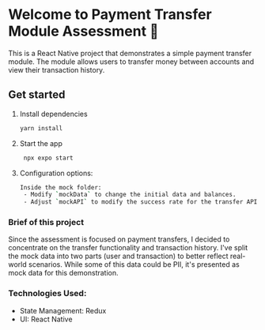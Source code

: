 # Welcome to Payment Transfer Module Assessment 👋

This is a React Native project that demonstrates a simple payment transfer module. The module allows users to transfer money between accounts and view their transaction history.

## Get started

1. Install dependencies

   ```bash
   yarn install
   ```

2. Start the app

   ```bash
    npx expo start
   ```

3. Configuration options:
   ```bash
   Inside the mock folder:
    - Modify `mockData` to change the initial data and balances.
    - Adjust `mockAPI` to modify the success rate for the transfer API.
   ```

### Brief of this project
Since the assessment is focused on payment transfers, I decided to concentrate on the transfer functionality and transaction history. I've split the mock data into two parts (user and transaction) to better reflect real-world scenarios. While some of this data could be PII, it's presented as mock data for this demonstration.

### Technologies Used:
- State Management: Redux
- UI: React Native

